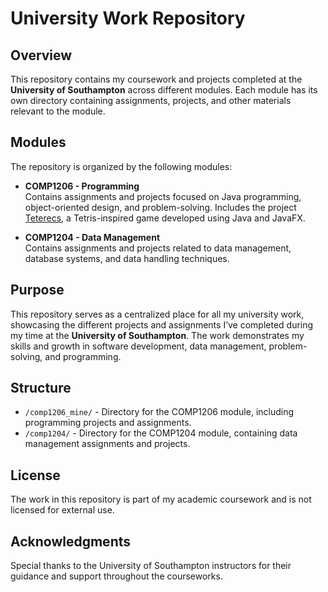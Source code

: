 # University Work Repository

## Overview

This repository contains my coursework and projects completed at the **University of Southampton** across different modules. Each module has its own directory containing assignments, projects, and other materials relevant to the module.

## Modules

The repository is organized by the following modules:

- **COMP1206 - Programming**  
  Contains assignments and projects focused on Java programming, object-oriented design, and problem-solving. Includes the project [Teterecs](./comp1206_mine/Teterecs/README.md), a Tetris-inspired game developed using Java and JavaFX.

- **COMP1204 - Data Management**  
  Contains assignments and projects related to data management, database systems, and data handling techniques.

## Purpose

This repository serves as a centralized place for all my university work, showcasing the different projects and assignments I’ve completed during my time at the **University of Southampton**. The work demonstrates my skills and growth in software development, data management, problem-solving, and programming.

## Structure

- `/comp1206_mine/` - Directory for the COMP1206 module, including programming projects and assignments.
- `/comp1204/` - Directory for the COMP1204 module, containing data management assignments and projects.

## License

The work in this repository is part of my academic coursework and is not licensed for external use.

## Acknowledgments

Special thanks to the University of Southampton instructors for their guidance and support throughout the courseworks.
